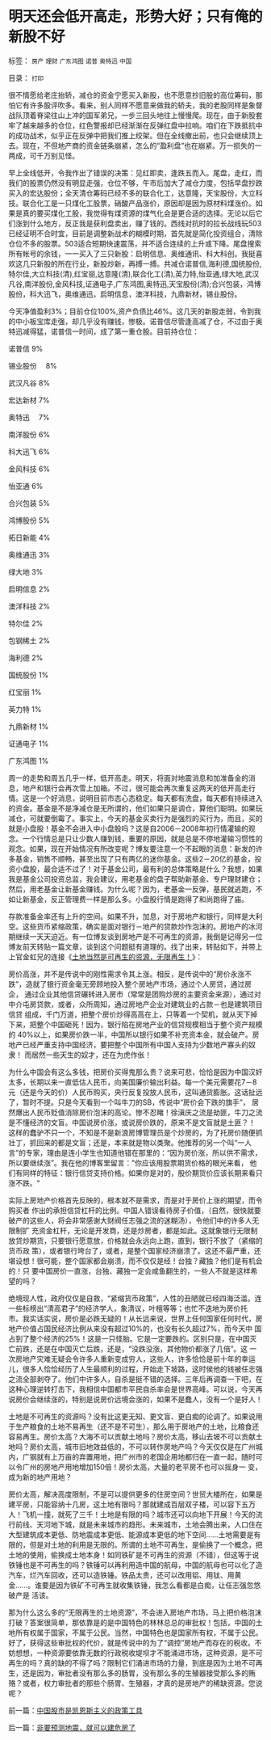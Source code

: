 # 明天还会低开高走，形势大好；只有俺的新股不好

标签： `房产` `理财` `广东鸿图` `诺普` `奥特迅` `中国` 

目录： `打印`

很不情愿给老庄抬轿，减仓的资金宁愿买入新股，也不愿意抄旧股的高位筹码，那怕它有许多股评吹多。看来，别人同样不愿意来做我的轿夫，我的老股同样是象督战队顶着脊梁往山上冲的国军弟兄，一步三回头地往上慢慢爬。现在，由于新股套牢了越来越多的仓位，红色警报却已经渐渐在反弹红盘中拉响。咱们在下跌抵抗中的成功战术，似乎正在反弹中把我们推上绞架。但在全线撤出前，也只会继续顶上去。现在，不但地产商的资金链条崩紧，怎么的“盈利盘”也在崩紧。万一损失的一两成，可千万别见怪。



早上全线低开，令我作出了错误的决策：见红即卖，逢跌五而入。尾盘，走红，而我们的股票仍然没有明显走强，仓位不够，午市后加大了减仓力度，包括早盘抄跌买入的宏达股份；全天清仓筹码已经不多的联合化工，达意隆，天宝股份，大立科技。联合化工是一只煤化工股票，硝酸产品涨价，原因却是因为原材料煤涨价。如果是真的要买煤化工股，我觉得有煤资源的煤气化会是更合适的选择。无论以后它们涨到什么地方，反正我是获利盘卖出，赚了钱的。西线对抗时的拉长战线玩503已经证明不合时宜，目前是调整新战术的糊模时期，首先就是简化投资组合，清除仓位不多的股票。503适合短期快速震荡，并不适合连续的上升或下降。尾盘搜索所有帐号的余钱，一一买入了三只新股：启明信息、奥维通讯、科大科创。我挺喜欢这几只新股的所在行业，新股炒新，再搏一搏。共减仓诺普信,海利德,国统股份,特尔佳,大立科技(清),红宝丽,达意隆(清),联合化工(清),英力特,怡亚通,绿大地,武汉凡谷,南洋股份,金风科技,证通电子,广东鸿图,奥特迅,天宝股份(清);合兴包装，鸿博股份，科大迅飞，奥维通迅，启明信息，澳洋科技，九鼎新材，锡业股份。



今天净值盈利3%；目前仓位100%,资产负债比46%。这几天的新股走弱，令到我的中小板宝库走强，却几乎没有赚钱，惨极。诺普信尽管逢高减了仓，不过由于奥特迅减得猛，诺普信一时间，成了第一重仓股。目前持仓位：

诺普信 9%

锡业股份　 8%

武汉凡谷 8%

宏达新材 7%

奥特迅　 7%

南洋股份 6%

科大迅飞 6%

金风科技 6%

怡亚通 6%

合兴包装 5%

鸿博股份 5%

拓日新能 4%

奥维通迅 3%

绿大地 3%

启明信息 2%

澳洋科技 2%

特尔佳 2%

包钢稀土 2%

海利德 2%

国统股份 1%

红宝丽 1%

英力特 1%

九鼎新材 1%

证通电子 1%

广东鸿图 1%



周一的走势和周五几乎一样，低开高走。明天，将面对地震消息和加准备金的消息，地产和银行会再次雪上加箱。不过，很可能会再次重复这两天的低开高走行情。这是一个好消息，说明目前市态心态稳定。每天都有洗盘，每天都有持续进入的资金。基金是不是净减仓是无所谓的，他们如果只是调仓，算他们聪明。如果玩减仓，可就要倒霉了。事实上，今天的基金买卖行为是强烈的买行为，而且，买的就是小盘股！基金不会进入中小盘股吗？这是自2006－2008年初行情灌输的观念。一个行情总是只让少数人赚到钱，重要的原因，就是总是不停地灌输习惯性的观念。如果，现在开始情况有所改变呢？博友要注意一个不起眼的消息：新发的许多基金，销售不顺畅，甚至出现了只有两亿的迷你基金。这些2－20亿的基金，投资小盘股，最合适不过了！对于基金公司，最有利的总体策略是什么？我想，如果我是基金公司投资总监，我会建议，用老基金的盘子帮助新基金、专户理财建仓；然后，用老基金让新基金赚钱。为什么呢？因为，老基金一反弹，基民就逃跑，不如让新基金，反正管理费一样是那么多。小盘股行情是跑得了和尚跑得了庙。



存款准备金率还有上升的空间。如果不升，加息，对于房地产和银行，同样是大利空。这些货币紧缩政策，确实是面对银行－地产的贷款炒作泡沫的。房地产的冰河期继续一天天迫近。有一位博友谈到房地产是不可再生的资源，我倒是记得另一位博友前天转贴一篇文章，谈到这个问题挺有道理的。找了出来，转贴如下，并带上上官金虹兄的连接《[土地当然是可再生的资源，无限再生！](http://blog.sina.com.cn/s/blog_4fe6412701009axv.html)》：



房价高涨，并不是传说中的刚性需求令其上涨。相反，是传说中的“房价永涨不跌”，造就了银行资金毫无旁顾地投入整个房地产市场，通过个人房贷，通过房企，
通过企业其他信贷碾转进入房市（常常是团购炒房的主要资金来源），通过对中介屯房贷款，或者，众所周知，通过房地产企业对建筑业的占款－也是建筑项目信贷
组成，千门万道，把整个房价炒得高高在上，只等着一个契机，就从天下掉下来，把整个中国砸死！因为，银行陷在房地产业的信贷规模相当于整个资产规模的
40%以上，如果房价跌一半，中国所以银行如果不补充资本金，就会破产。房地产已经严重支持中国经济，要把整个中国所有中国人支持为少数地产寡头的奴隶！
而居然一些天生的奴才，还在为虎作伥！







为什么中国会有这么多钱，把房价买得鬼那么贵？说来可悲，恰恰是因为中国汉奸太多，长期以来一直低估人民币，向美国廉价输出利益。每一个美元需要花7－8
元（还是今天的价）人民币购买，央行反复投放人民币，这叫通货膨胀。这话扯远了，暂时不提。只是今天看到一个叫牛刀的SB，传说中“房价会下跌的旗手”，
居然爆出人民币贬值消除房价泡沫的高论。惨不忍睹！徐滇庆之流是劫匪，牛刀之流是不懂经济的文盲。中国说房价涨，或说房价跌的，原来不是文盲就是土匪？！
这样的蠢驴不只一个，不知是不是新浪房博管理员是个炒房的，为了托房价随便抓壮丁，抓回来的都是文盲；还是，本来就是物以类聚。他推荐的另一个叫“一人
言”的专家，理由是连小学生也知道他错在那里的：“因为房价涨，所以供不需求，所以要继续涨”。我在他的博客里留言："你应该用股票期货价格的眼光来看，
他们有同样的特征：银行信贷支持价格。如果你是对的，股价期货价应该长期来看只涨不跌。"





实际上房地产价格首先反映的，根本就不是需求，而是对于房价上涨的期望，而令购买者
作出的承担信贷杠杆的比例。中国人错误看待房子价值，（自然，很快就要破产的这些人，将会非常感谢大财阀任志强之流的迷糊汤），令他们中的许多人无限制扩
充资金杠杆，无论是开发商，还是炒房者，都是如此。这就象银行无限制放贷炒期货，只要银行愿意放，价格就会永远向上跑，直到，银行不放了（紧缩的货币政
策），或者银行垮台了，或者，是整个国家经济崩溃了。这还不最严重，还堪设想！很可能，整个国家都会崩溃，而不仅仅是经！台独？藏独？他们是有机会的！只
要中国房价一直涨，台独、藏独一定会咸鱼翻生的，一些人不就是这样希望的吗？





绝境现人性，政府仅仅是自救，“紧缩货币政策”，人性的丑陋就已经四海泛滥。连一些标榜出“清高君子”的经济学人，象清议，叶檀等等；也忙不迭地为房价托
市。我实话实说，房价是必跌无疑的！从长远来说，世界上任何国家任何时代，房地产价值占国民经济比例从来没有超过10%的，也没有长久超过7%，而今天中
国占到了整个经济的25%！这是一只怪胎。它是一定要跌的。区别只是，在中国灭亡前跌，还是在中国灭亡后跌，还是，“没跌没涨，其他物价都涨了几倍”。这
一次房地产灾难无疑会令许多人重新变成穷人，这些人，许多恰恰是前十年的幸运儿，很多人恰恰经历了人生最顺利的过程，开始走下坡路，这时侯他的钱被任志强
之流全部剥夺了。他们中许多人，自杀是挺不错的选择。三年后再调查一下吧，在这种心理逆转打击下，我相信中国都市平民自杀率会是世界高峰。可以说，今天再
说房价会继续涨的，特别是说房价远境会涨的，如果不是蠢人，没有一个是好人！





土地是不可再生的资源吗？没有比这更无知、更文盲、更白痴的论调了。如果说用于生产粮食的土地不易再生（还不是不可生），那么用于房地产的土地，比粮食还
容易再生。房价太高？大海不可以贡献土地吗？房价太高，移山去坡不可以贡献土地吗？房价太高，城市旧地效益低的，不可以转作房地产吗？今天仅仅是在广州城
内，广钢就有上万亩的弃置用地，把广州市的老国企用地都归在一直一起，随时可以令广州的房地产用地增加150倍！房价太高，大量的老平房不也可以摇身一
变，成为新的地产用地？





房价太高，解决高度限制，不是可以提供更多的住房空间？世贸大楼所在，如果是建平房，只能容纳十几房，这土地有限吗？那就建成百层双子楼，可以容下五万
人！飞机一撞，就死了三千！土地是有限的吗？城市还可以向地下开展！今天的流行前线、天河地下城，就是未来城市的趋形。未来城市，土地会腾出来，人口住在
大型建筑成本更低、防地震成本更低、能源成本更低的地下空间……土地需要是有限的，但是对土地的利用是无限的。所谓的土地不可再生，是偷换了一个概念，把
土地的使用，偷换成土地本身！如同铁矿是不可再生的资源（不错），但这等于说铁锤也是不可再生的吗？铁锤可以再利用造中国的航母，中国的航母也可以化了造
汽车，烂汽车回收，还可以造铁锤。铁品太贵，还可以改用铝、用钛、用黄金……。谁要是因为铁矿不可再生就收集铁锤，我怎么看都是白痴，让任志强忽悠破产是
活该。





那为什么这么多的“无限再生的土地资源”，不会进入房地产市场，马上把价格泡沫打破？答案很简单，那依靠是的是中国特色的林林总总的审批权！包括，中国的土地所有权属于国家，不属于公民。当然，中国特色也是国家所有权，不属于公民。好了，获得这些审批权的代价，就是传说中的为了“调控”房地产而存在的税收。不妨想想，一种资源要依靠无数的行政税收堤坝才不能涌进市场，这种资源，是不可再生的吗？真的缺的不得了吗？限制它们涌进市场的力量，到底是因为土地不可再生，还是因为，审批者没有那么多的肠胃，没有那么多的生殖器接受那么多的贿赂？或者，权力审批者的那些个肠胃、生殖器，才真的是房地产的稀缺资源。您说呢？





前一篇：[中国股市是凯恩斯主义的政策工具](../../../2008/5/11/中国股市是凯恩斯主义的政策工具.md)

后一篇：[非要预测地震，就可以建危房了](../../../2008/5/13/非要预测地震，就可以建危房了.md)